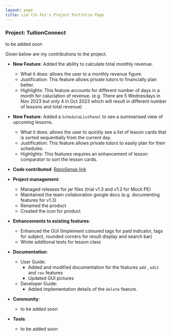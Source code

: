 ```yaml
---
layout: page
title: Lim Yih Fei's Project Portfolio Page
---
```


### Project: TuitionConnect

to be added soon

Given below are my contributions to the project.

* **New Feature**: Added the ability to calculate total monthly revenue.
    * What it does: allows the user to a monthly revenue figure.
    * Justification: This feature allows private tutors to financially plan better.
    * Highlights: This feature accounts for different number of days in a month for caluclation of revenue. (e.g. There are 5 Wednesdays in Nov 2023 but only 4 in Oct 2023 which will result in different number of lessons and total revenue)
  
* **New Feature**: Added a `ScheduleListPanel` to see a summarised view of upcoming lessons.
   *  What it does: allows the user to quickly see a list of lesson cards that is sorted sequentially from the current day.
   *  Justification: This feature allows private tutors to easily plan for their schedules.
   *  Highlights: This features requires an enhancement of lesson comparator to sort the lesson cards.

* **Code contributed**: [RepoSense link](https://nus-cs2103-ay2324s1.github.io/tp-dashboard/?search=yihfei&sort=groupTitle&sortWithin=title&timeframe=commit&mergegroup=&groupSelect=groupByRepos&breakdown=true&checkedFileTypes=docs~functional-code~test-code&since=2023-09-22&tabOpen=true&zFR=false&tabType=authorship&tabAuthor=yihfei&tabRepo=AY2324S1-CS2103T-F10-4%2Ftp%5Bmaster%5D&authorshipIsMergeGroup=false&authorshipFileTypes=docs~functional-code~test-code&authorshipIsBinaryFileTypeChecked=false&authorshipIsIgnoredFilesChecked=false)

* **Project management**:
    * Managed releases for jar files (trial v1.3 and v1.3 for Mock PE)
    * Maintained the team collaboration google docs (e.g. documenting features for v1.3)
    * Renamed the product
    * Created the icon for product

* **Enhancements to existing features**:
  * Enhanced the GUI (Implement coloured tags for paid indicator, tags for subject, rounded corners for result display and search bar)
  * Wrote additional tests for lesson class

* **Documentation**:
  * User Guide:
    * Added and modified documentation for the features `add` , `edit` and `rev` features
    * Updated GUI pictures
  * Developer Guide:
    * Added implementation details of the `delete` feature.


* **Community**:
    * to be added soon

* **Tools**:
    * to be added soon
